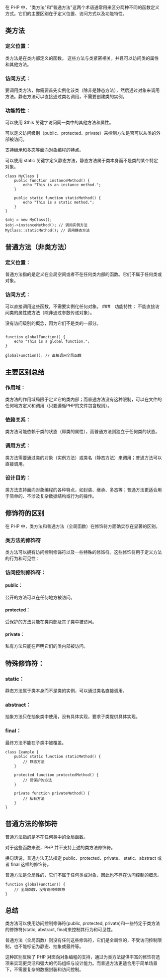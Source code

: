 在 PHP 中，"类方法"和"普通方法"这两个术语通常用来区分两种不同的函数定义方式。它们的主要区别在于定义位置、访问方式以及功能特性。

## 类方法
### 定义位置：
类方法是在类内部定义的函数。 这些方法与类紧密相关，并且可以访问类的属性和其他方法。

### 访问方式：
要调用类方法，你需要首先实例化该类（除非是静态方法），然后通过对象来调用方法。静态方法可以直接通过类名调用，不需要创建类的实例。

### 功能特性：
可以使用 $this 关键字访问同一类中的其他方法和属性。

可以定义访问级别（public、protected、private）来控制方法是否可以从类的外部被访问。

支持继承和多态等面向对象编程的特点。

可以使用 static 关键字定义静态方法，静态方法属于类本身而不是类的某个特定对象。

```
class MyClass {
    public function instanceMethod() {
        echo "This is an instance method.";
    }

    public static function staticMethod() {
        echo "This is a static method.";
    }
}

$obj = new MyClass();
$obj->instanceMethod(); // 调用实例方法
MyClass::staticMethod(); // 调用静态方法
```

## 普通方法（非类方法）
### 定义位置：
普通方法指的是定义在全局空间或者不在任何类内部的函数。它们不属于任何类或对象。

### 访问方式：
可以直接调用这些函数，不需要实例化任何对象。
###　功能特性：
不能直接访问类的属性或方法（除非通过参数传递对象）。

没有访问级别的概念，因为它们不是类的一部分。

```

function globalFunction() {
    echo "This is a global function.";
}

globalFunction(); // 直接调用全局函数
```

## 主要区别总结

### 作用域：
类方法的作用域局限于定义它的类内部；而普通方法没有这种限制，可以在文件的任何地方定义和调用（只要遵循PHP的文件包含规则）。

### 依赖关系：
类方法可能依赖于类的状态（即类的属性），而普通方法则独立于任何类的状态。

### 调用方式：
类方法需要通过类的对象（实例方法）或类名（静态方法）来调用；普通方法可以直接调用。

### 设计目的：
类方法支持面向对象编程的各种特点，如封装、继承、多态等；普通方法更适合用于简单的、不涉及复杂数据结构或行为的操作。

## 修饰符的区别
在 PHP 中，类方法和普通方法（全局函数）在修饰符方面确实存在显著的区别。

### 类方法的修饰符
类方法可以拥有访问控制修饰符以及一些特殊的修饰符。这些修饰符用于定义方法的行为和可见性：

### 访问控制修饰符：
#### public：
公开的方法可以在任何地方被访问。
#### protected：
受保护的方法只能在类内部及其子类中被访问。
#### private：
私有方法只能在声明它们的类内部被访问。
## 特殊修饰符：
### static：
静态方法属于类本身而不是类的实例，可以通过类名直接调用。
### abstract：
抽象方法只在抽象类中使用，没有具体实现，要求子类提供具体实现。
### final：
最终方法不能在子类中被覆盖。

```
class Example {
    public static function staticMethod() {
        // 静态方法
    }

    protected function protectedMethod() {
        // 受保护的方法
    }

    private function privateMethod() {
        // 私有方法
    }
}
```
## 普通方法的修饰符
普通方法指的是不在任何类中的全局函数。 

对于这些函数来说，PHP 并不支持上述的类方法修饰符。

换句话说，普通方法无法指定 public、protected、private、 static、abstract 或者 final 这样的修饰符。

普通方法是全局性的，它们不属于任何类或对象，因此也不存在访问控制的概念。
```
function globalFunction() {
    // 全局函数，没有访问修饰符
}
```
## 总结
类方法可以使用访问控制修饰符(public, protected, private)和一些特定于类方法的修饰符(static, abstract, final)来控制其行为和可见性。

普通方法（全局函数）则没有任何这些修饰符，它们是全局性的，不受访问控制限制，也不能标记为静态、抽象或最终等。

这种区别反映了 PHP 对面向对象编程的支持，通过为类方法提供丰富的修饰符选项来实现更灵活和强大的代码组织与设计能力。而普通方法更适合用于简单场景下，不需要复杂的数据封装和访问控制。

